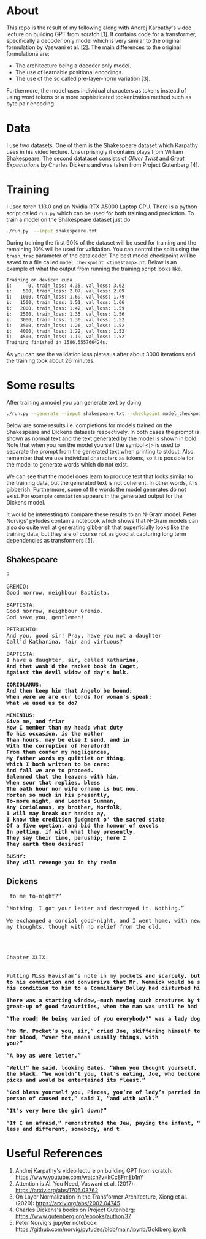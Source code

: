 # About
This repo is the result of my following along with Andrej Karpathy's video
lecture on building GPT from scratch [1]. It contains code for a transformer,
specifically a decoder only model which is very similar to the original
formulation by Vaswani et al. [2]. The main differences to the original
formulationa are:

- The architecture being a decoder only model.
- The use of learnable positional encodings.
- The use of the so called pre-layer-norm variation [3].

Furthermore, the model uses individual characters as tokens instead of using
word tokens or a more sophisticated tookenization method such as byte pair
encoding.

# Data
I use two datasets. One of them is the Shakespeare dataset which Karpathy uses
in his video lecture. Unsurprisingly it contains plays from William Shakespeare.
The second datataset consists of _Oliver Twist_ and _Great Expectations_ by
Charles Dickens and was taken from Project Gutenberg [4].

# Training
I used torch 1.13.0 and an Nvidia RTX A5000 Laptop GPU. There is a python script
called `run.py` which can be used for both training and prediction. To train a
model on the Shakespeare dataset just do
```bash
./run.py  --input shakespeare.txt
```
During training the first 90% of the dataset will be used for training and the
remaining 10% will be used for validation. You can control the split using the
`train_frac` parameter of the dataloader. The best model checkpoint will be
saved to a file called `model_checkpoint_<timestamp>.pt`. Below is an example of
what the output from running the training script looks like.
```bash
Training on device: cuda
i:      0, train_loss: 4.35, val_loss: 3.62
i:    500, train_loss: 2.07, val_loss: 2.09
i:   1000, train_loss: 1.69, val_loss: 1.79
i:   1500, train_loss: 1.51, val_loss: 1.66
i:   2000, train_loss: 1.42, val_loss: 1.59
i:   2500, train_loss: 1.35, val_loss: 1.56
i:   3000, train_loss: 1.30, val_loss: 1.52
i:   3500, train_loss: 1.26, val_loss: 1.52
i:   4000, train_loss: 1.22, val_loss: 1.52
i:   4500, train_loss: 1.19, val_loss: 1.52
Training finished in 1586.555766424s.
```
As you can see the validation loss plateaus after about 3000 iterations and the
training took about 26 minutes.

# Some results
After training a model you can generate text by doing
```bash
./run.py --generate --input shakespeare.txt --checkpoint model_checkpoint_<timestamp>.pt
```

Below are some results i.e. completions for models trained on the Shakespeare
and Dickens datasets respectively. In both cases the prompt is shown as normal
text and the text generated by the model is shown in bold. Note that when you
run the model yourself the symbol  `<|>` is used to separate the prompt from the
generated text when printing to stdout. Also, remember that we use individual
characters as tokens, so it is possible for the model to generate words which do
not exist.

We can see that the model does learn to produce text that looks similar to the
training data, but the generated text is not coherent. In other words, it is
gibberish. Furthermore, some of the words the model generates do not exist. For
example `commiation` appears in the generated output for the Dickens model.

It would be interesting to compare these results to an N-Gram model.  Peter
Norvigs' pytudes contain a notebook which shows that N-Gram models can also do
quite well at generating gibberish that superficially looks like the training
data, but they are of course not as good at capturing long term dependencies as
transformers [5].
## Shakespeare
<pre>
?

GREMIO:
Good morrow, neighbour Baptista.

BAPTISTA:
Good morrow, neighbour Gremio.
God save you, gentlemen!

PETRUCHIO:
And you, good sir! Pray, have you not a daughter
Call'd Katharina, fair and virtuous?

BAPTISTA:
I have a daughter, sir, called Katha<b>rina,
And that wash'd the racket book in Caget,
Against the devil widow of day's bulk.

CORIOLANUS:
And then keep him that Angelo be bound;
When were we are our lords for woman's speak:
What we used us to do?

MENENIUS:
Give me, and friar
How I member than my head; what duty
To his occasion, is the mother
Than hours, may be else I send, and in
With the corruption of Hereford!
From them confer my negligences,
My father words my quittiet or thing,
Which I both written to be care:
And fall we are to proceed.
Salemned that the heavens with him,
When sour that replies, bless
The oath hour nor wife orname is but now,
Horten so much in his presently,
To-more night, and Leontes Summan,
Any Coriolanus, my brother, Norfolk,
I will may break our hands: ay,
I know the credition judgment o' the sacred state
Of a five opetion, and bid the homour of excels
In petting, if with what they presently,
They say their time, peruship; here I
They earth thou desired?

BUSHY:
They will revenge you in thy realm </b>
</pre>

## Dickens
<pre>
 to me to-night?”

“Nothing. I got your letter and destroyed it. Nothing.”

We exchanged a cordial good-night, and I went home, with new matter for
my thoughts, though with no relief from the old.




Chapter XLIX.


Putting Miss Havisham’s note in my pock<b>ets and scarcely, but we began
to his commiation and conversive that Mr. Wemmick would be started in front
his condition to him to a Commiliary Bolley had disturbed his own gloomy.

There was a starting window,—much moving such creatures by the
great-up of good favourities, when the man was until he had come into the ground.

“The road! He being varied of you everybody?” was a lady dog.

“Ho Mr. Pocket’s you, sir,” cried Joe, skiffering himself to see and told
her blood, “over the means usually things, with
you?”

“A boy as were letter.”

“Well!” he said, looking Bates. “When you thought yourself, Pip,” said
the black. “We wouldn’t you, that’s eating, Joe, who beckoned the parish such table
picks and would be entertained its fleast.”

“God bless yourself you, Pieces, you’re of lady’s parried in her, a
person of caused not,” said I, “and with walk.”

“It’s very here the girl down?”

“If I am afraid,” remonstrated the Jew, paying the infant, “that I’ve
less and different, somebody, and t</b>
</pre>
# Useful References
1. Andrej Karpathy's video lecture on building GPT from scratch: https://www.youtube.com/watch?v=kCc8FmEb1nY
2. Attention is All You Need, Vaswani et al. (2017): https://arxiv.org/abs/1706.03762
3. On Layer Normalization in the Transformer Architecture, Xiong et al. (2020): https://arxiv.org/abs/2002.04745
4. Charles Dickens's books on Project Gutenberg: https://www.gutenberg.org/ebooks/author/37
5. Peter Norvig's jupyter notebook: https://github.com/norvig/pytudes/blob/main/ipynb/Goldberg.ipynb